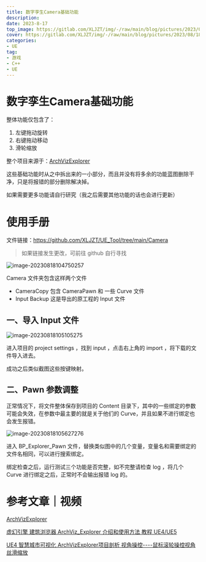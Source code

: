 ```yaml
---
title: 数字孪生Camera基础功能
description: 
date: 2023-8-17
top_image: https://gitlab.com/XLJZT/img/-/raw/main/blog/pictures/2023/08/18_10_54_4_image-20230818105105275.png
cover: https://gitlab.com/XLJZT/img/-/raw/main/blog/pictures/2023/08/18_10_54_4_image-20230818105105275.png
categories: 
- UE
tag: 
- 游戏
- C++
- UE
---
```


# 数字孪生Camera基础功能

 整体功能仅包含了：

1. 左键拖动旋转
2. 右键拖动移动
3. 滑轮缩放

整个项目来源于：[ArchVizExplorer](https://www.unrealengine.com/marketplace/zh-CN/product/archviz-explorer?sessionInvalidated=true)

这些基础功能时从之中拆出来的一小部分，而且并没有将多余的功能蓝图删除干净，只是将报错的部分删除解决掉。

如果需要更多功能请自行研究（我之后需要其他功能的话也会进行更新）

# 使用手册

文件链接：https://github.com/XLJZT/UE_Tool/tree/main/Camera

> 如果链接发生更改，可前往 github 自行寻找

![image-20230818104750257](https://gitlab.com/XLJZT/img/-/raw/main/blog/pictures/2023/08/18_10_53_46_image-20230818104750257.png)

Camera 文件夹包含这样两个文件

- CameraCopy 包含 CameraPawn 和 一些 Curve 文件
- Input Backup 这是导出的原工程的 Input 文件

## 一、导入 Input 文件



![image-20230818105105275](https://gitlab.com/XLJZT/img/-/raw/main/blog/pictures/2023/08/18_10_54_4_image-20230818105105275.png)

进入项目的 project settings ，找到 input ，点击右上角的 import ，将下载的文件导入进去。

成功之后类似截图这些按键映射。

## 二、Pawn 参数调整

正常情况下，将文件整体保存到项目的 Content 目录下，其中的一些绑定的参数可能会失效，在参数中最主要的就是关于他们的 Curve，并且如果不进行绑定也会发生报错。

![image-20230818105627276](https://gitlab.com/XLJZT/img/-/raw/main/blog/pictures/2023/08/18_10_56_40_image-20230818105627276.png)

进入 BP_Explorer_Pawn 文件，替换类似图中的几个变量，变量名和需要绑定的文件名相同，可以进行搜索绑定。

绑定检查之后，运行测试三个功能是否完整，如不完整请检查 log ，将几个 Curve 进行绑定之后，正常时不会输出报错 log 的。

# 参考文章｜视频

[ArchVizExplorer](https://www.unrealengine.com/marketplace/zh-CN/product/archviz-explorer?sessionInvalidated=true)

[虚幻引擎 建筑浏览器 ArchViz_Explorer 介绍和使用方法 教程 UE4/UE5](https://www.bilibili.com/video/BV18r4y127x6/?vd_source=cb5794df42f8077181bc5f31958ae7df)

[UE4 智慧城市可视化 ArchVizExplorer项目剖析 视角操控----鼠标滚轮操控视角丝滑缩放](https://www.cnblogs.com/HHW-Development/p/16457708.html)
